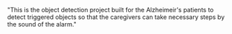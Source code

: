 "This is the object detection project built for the Alzheimeir's patients to detect triggered objects so that the caregivers can take necessary steps by the sound of the alarm." 
